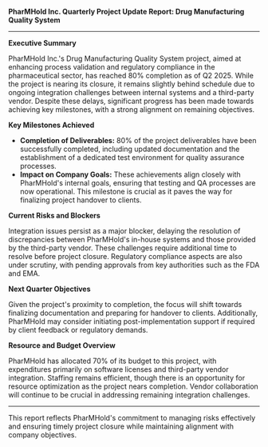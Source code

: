 

**PharMHold Inc. Quarterly Project Update Report: Drug Manufacturing Quality System**

---

**Executive Summary**

PharMHold Inc.'s Drug Manufacturing Quality System project, aimed at enhancing process validation and regulatory compliance in the pharmaceutical sector, has reached 80% completion as of Q2 2025. While the project is nearing its closure, it remains slightly behind schedule due to ongoing integration challenges between internal systems and a third-party vendor. Despite these delays, significant progress has been made towards achieving key milestones, with a strong alignment on remaining objectives.

**Key Milestones Achieved**

- **Completion of Deliverables:** 80% of the project deliverables have been successfully completed, including updated documentation and the establishment of a dedicated test environment for quality assurance processes.
- **Impact on Company Goals:** These achievements align closely with PharMHold's internal goals, ensuring that testing and QA processes are now operational. This milestone is crucial as it paves the way for finalizing project handover to clients.

**Current Risks and Blockers**

Integration issues persist as a major blocker, delaying the resolution of discrepancies between PharMHold's in-house systems and those provided by the third-party vendor. These challenges require additional time to resolve before project closure. Regulatory compliance aspects are also under scrutiny, with pending approvals from key authorities such as the FDA and EMA.

**Next Quarter Objectives**

Given the project's proximity to completion, the focus will shift towards finalizing documentation and preparing for handover to clients. Additionally, PharMHold may consider initiating post-implementation support if required by client feedback or regulatory demands.

**Resource and Budget Overview**

PharMHold has allocated 70% of its budget to this project, with expenditures primarily on software licenses and third-party vendor integration. Staffing remains efficient, though there is an opportunity for resource optimization as the project nears completion. Vendor collaboration will continue to be crucial in addressing remaining integration challenges.

---

This report reflects PharMHold's commitment to managing risks effectively and ensuring timely project closure while maintaining alignment with company objectives.